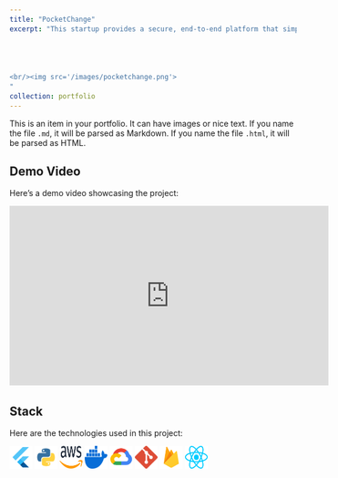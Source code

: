 ```yaml
---
title: "PocketChange"
excerpt: "This startup provides a secure, end-to-end platform that simplifies gift card liquidation, trading, and storage, backed by a trading algorithm, API-based financial SaaS integrations, and advanced ML recommendations. Having raised over $50K in funding and achieved top-tier recognition with YC W25 and Techstars NYC final-round interviews, it has also secured LOIs with major brands like McDonald’s, Dunkin, and PDQ. Built with technologies like Dart, Python Django, AWS, and Docker, the solution ensures scalable, secure transactions and seamless gift card management for both users and corporate partners.




<br/><img src='/images/pocketchange.png'>
"
collection: portfolio
---
```


This is an item in your portfolio. It can have images or nice text. If you name the file `.md`, it will be parsed as Markdown. If you name the file `.html`, it will be parsed as HTML.

## Demo Video

Here’s a demo video showcasing the project:

<iframe width="560" height="315" src="https://youtu.be/J33JYYCwgk4" title="YouTube video player" frameborder="0" allow="accelerometer; autoplay; clipboard-write; encrypted-media; gyroscope; picture-in-picture" allowfullscreen></iframe>

## Stack

Here are the technologies used in this project:

<p>
  <img src="/images/flutter.png" alt="Dart" title="Dart" width="40" height="40" />
  <img src="/images/python.png" alt="Python Django" title="Python Django" width="40" height="40" />
  <img src="/images/aws.png" alt="AWS" title="AWS" width="40" height="40" />
  <img src="/images/docker.png" alt="Docker" title="Docker" width="40" height="40" />
  <img src="/images/gcp.png" alt="GCP" title="GCP" width="40" height="40" />
  <img src="/images/git.png" alt="Git" title="Git" width="40" height="40" />
  <img src="/images/firebase.png" alt="Firebase" title="Firebase" width="40" height="40" />
  <img src="/images/react.png" alt="React" title="React" width="40" height="40" />
</p>
